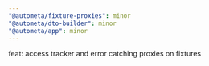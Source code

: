 ```yaml
---
"@autometa/fixture-proxies": minor
"@autometa/dto-builder": minor
"@autometa/app": minor
---
```


feat: access tracker and error catching proxies on fixtures
